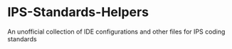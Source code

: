 # IPS-Standards-Helpers
An unofficial collection of IDE configurations and other files for IPS coding standards
